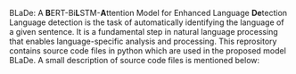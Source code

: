 BLaDe: A **B**ERT-Bi**L**STM-**A**ttention Model for Enhanced Language **De**tection
Language detection is the task of automatically identifying the language of a given sentence. It is a fundamental step in natural language processing that enables language-specific analysis and processing. This reprository contains source code files in python which are used in the proposed model BLaDe. A small description of source code files is mentioned below:
